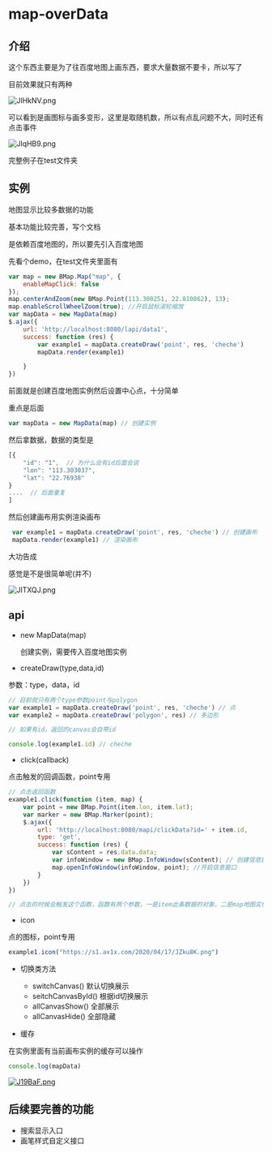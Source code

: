 # map-overData

## 介绍

这个东西主要是为了往百度地图上画东西，要求大量数据不要卡，所以写了

目前效果就只有两种

![JlHkNV.png](http://zezeze-note.oss-cn-hongkong.aliyuncs.com/%E7%AC%94%E8%AE%B0%E6%88%AA%E5%9B%BE/JlTXQJ.png?OSSAccessKeyId=LTAI4GCeVHegRoadhkK6mc12&Expires=1588156491&Signature=yDUpom6NpxH3X7xLFMN%2BGzBPiWY%3D)

可以看到是画图标与画多变形，这里是取随机数，所以有点乱问题不大，同时还有点击事件

![JlqHB9.png](http://zezeze-note.oss-cn-hongkong.aliyuncs.com/%E7%AC%94%E8%AE%B0%E6%88%AA%E5%9B%BE/JlqHB9.png?OSSAccessKeyId=LTAI4GCeVHegRoadhkK6mc12&Expires=1588156518&Signature=emY%2B%2Fui8sbF7NaHn7IYDAQVAi4c%3D)

完整例子在test文件夹

## 实例

 地图显示比较多数据的功能

 基本功能比较完善，写个文档

是依赖百度地图的，所以要先引入百度地图

先看个demo，在test文件夹里面有

```javascript
var map = new BMap.Map("map", {
    enableMapClick: false
}); 
map.centerAndZoom(new BMap.Point(113.300251, 22.810862), 13);
map.enableScrollWheelZoom(true); //开启鼠标滚轮缩放
var mapData = new MapData(map)
$.ajax({
    url: 'http://localhost:8080/lapi/data1',
    success: function (res) {
        var example1 = mapData.createDraw('point', res, 'cheche')
        mapData.render(example1)

    }
})
```

前面就是创建百度地图实例然后设置中心点，十分简单

重点是后面

```javascript
var mapData = new MapData(map) // 创建实例
```

然后拿数据，数据的类型是

```javascript
[{
    "id": "1",  // 为什么会有id后面会说
    "lon": "113.303037",
    "lat": "22.76938"
}
....  // 后面重复
]
```

然后创建画布用实例渲染画布

```javascript
 var example1 = mapData.createDraw('point', res, 'cheche') // 创建画布
 mapData.render(example1) // 渲染画布
```

大功告成

感觉是不是很简单呢(并不)

![JlTXQJ.png](http://zezeze-note.oss-cn-hongkong.aliyuncs.com/%E7%AC%94%E8%AE%B0%E6%88%AA%E5%9B%BE/JlHP7q.png?OSSAccessKeyId=LTAI4GCeVHegRoadhkK6mc12&Expires=1588156596&Signature=BB1E%2F9PTSonY05roUPBvkImavYM%3D)

## api

- new MapData(map)  

  创建实例，需要传入百度地图实例

- createDraw(type,data,id)

参数：type，data，id

```javascript
// 目前就只有两个type参数point与polygon
var example1 = mapData.createDraw('point', res, 'cheche') // 点
var example2 = mapData.createDraw('polygon', res) // 多边形

// 如果有id，返回的canvas会自带id

console.log(example1.id) // cheche
```

- click(callback)

点击触发的回调函数，point专用

```javascript
// 点击返回函数
example1.click(function (item, map) {
    var point = new BMap.Point(item.lon, item.lat);
    var marker = new BMap.Marker(point);
    $.ajax({
        url: 'http://localhost:8080/mapi/clickData?id=' + item.id,
        type: 'get',
        success: function (res) {
            var sContent = res.data.data;
            var infoWindow = new BMap.InfoWindow(sContent); // 创建信息窗口对象
            map.openInfoWindow(infoWindow, point); //开启信息窗口
        }
    })
})

// 点击的时候会触发这个函数，函数有两个参数，一是item此条数据的对象，二是map地图实例，前面为什么要id呢，就是为了触发事件哒
```

- icon

点的图标，point专用

```javascript
example1.icon("https://s1.ax1x.com/2020/04/17/JZku8K.png")
```

- 切换类方法
  - switchCanvas()  默认切换展示
  - seitchCanvasById()  根据id切换展示
  - allCanvasShow()  全部展示
  - allCanvasHide()  全部隐藏

- 缓存

在实例里面有当前画布实例的缓存可以操作

```javascript
console.log(mapData)
```

[![J19BaF.png](http://zezeze-note.oss-cn-hongkong.aliyuncs.com/%E7%AC%94%E8%AE%B0%E6%88%AA%E5%9B%BE/J19BaF.png?OSSAccessKeyId=LTAI4GCeVHegRoadhkK6mc12&Expires=1588156647&Signature=gvnyc9Wq4PHeCkLFHnYwPc0Xmio%3D)](https://imgchr.com/i/J19BaF)

## 后续要完善的功能

- 搜索显示入口
- 画笔样式自定义接口
